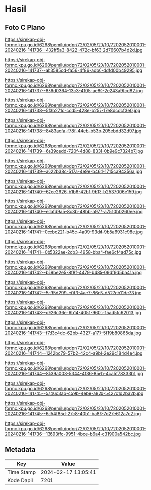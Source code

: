 # Hasil

## Foto C Plano

https://sirekap-obj-formc.kpu.go.id/6268/pemilu/pdpr/72/02/05/20/10/7202052010001-20240216-141736--432ff5a3-8422-472c-bf63-2d76607b4d2d.jpg

https://sirekap-obj-formc.kpu.go.id/6268/pemilu/pdpr/72/02/05/20/10/7202052010001-20240216-141737--ab3585cd-fa56-4f86-adb6-ddfd00b49295.jpg

https://sirekap-obj-formc.kpu.go.id/6268/pemilu/pdpr/72/02/05/20/10/7202052010001-20240216-141737--886d0364-13c3-4105-ae80-2e243a9fcd82.jpg

https://sirekap-obj-formc.kpu.go.id/6268/pemilu/pdpr/72/02/05/20/10/7202052010001-20240216-141738--5f3b271c-ccd5-428e-b257-17e8dcdcf3e0.jpg

https://sirekap-obj-formc.kpu.go.id/6268/pemilu/pdpr/72/02/05/20/10/7202052010001-20240216-141738--8483acfa-f78f-44eb-b53b-205ebdd32d97.jpg

https://sirekap-obj-formc.kpu.go.id/6268/pemilu/pdpr/72/02/05/20/10/7202052010001-20240216-141739--6a39cedd-720f-4d88-8331-0b9e9c7324b7.jpg

https://sirekap-obj-formc.kpu.go.id/6268/pemilu/pdpr/72/02/05/20/10/7202052010001-20240216-141739--a022b38c-517a-4e9e-b46d-1715ca94356a.jpg

https://sirekap-obj-formc.kpu.go.id/6268/pemilu/pdpr/72/02/05/20/10/7202052010001-20240216-141740--62ee2626-b1b6-42bf-9b13-b2537006e159.jpg

https://sirekap-obj-formc.kpu.go.id/6268/pemilu/pdpr/72/02/05/20/10/7202052010001-20240216-141740--edafd9a5-8c3b-48bb-a977-a7510b0260ee.jpg

https://sirekap-obj-formc.kpu.go.id/6268/pemilu/pdpr/72/02/05/20/10/7202052010001-20240216-141741--0ccbc221-b45c-4a09-93dd-9b5a6931c98e.jpg

https://sirekap-obj-formc.kpu.go.id/6268/pemilu/pdpr/72/02/05/20/10/7202052010001-20240216-141741--0b5322ae-2cb3-4958-bba4-fae6cf4ad75c.jpg

https://sirekap-obj-formc.kpu.go.id/6268/pemilu/pdpr/72/02/05/20/10/7202052010001-20240216-141742--b59be2e5-8f8f-4479-b485-09df9d5ba41a.jpg

https://sirekap-obj-formc.kpu.go.id/6268/pemilu/pdpr/72/02/05/20/10/7202052010001-20240216-141742--5e95d299-c0f3-4ae7-86d3-d527eb11de73.jpg

https://sirekap-obj-formc.kpu.go.id/6268/pemilu/pdpr/72/02/05/20/10/7202052010001-20240216-141743--d926c36e-6b14-4051-960c-15ad5fc62013.jpg

https://sirekap-obj-formc.kpu.go.id/6268/pemilu/pdpr/72/02/05/20/10/7202052010001-20240216-141743--f7d3c4dc-62bb-4327-a177-5f19b80865da.jpg

https://sirekap-obj-formc.kpu.go.id/6268/pemilu/pdpr/72/02/05/20/10/7202052010001-20240216-141744--1242bc79-57b2-42c4-a9b1-2e29c184d4e4.jpg

https://sirekap-obj-formc.kpu.go.id/6268/pemilu/pdpr/72/02/05/20/10/7202052010001-20240216-141744--8539a003-5344-4f36-85eb-4ca5f78333b1.jpg

https://sirekap-obj-formc.kpu.go.id/6268/pemilu/pdpr/72/02/05/20/10/7202052010001-20240216-141745--5a46c3ab-c59b-4ebe-a82b-5427c1d2ba2b.jpg

https://sirekap-obj-formc.kpu.go.id/6268/pemilu/pdpr/72/02/05/20/10/7202052010001-20240216-141745--6d54f85d-27c8-40b1-ba86-7d27e612a7c2.jpg

https://sirekap-obj-formc.kpu.go.id/6268/pemilu/pdpr/72/02/05/20/10/7202052010001-20240216-141736--13693ffc-9951-4bce-b6a4-c31900a542bc.jpg


## Metadata

| Key        | Value               |
| ---------- | ------------------- |
| Time Stamp | 2024-02-17 13:05:41 |
| Kode Dapil | 7201                |



